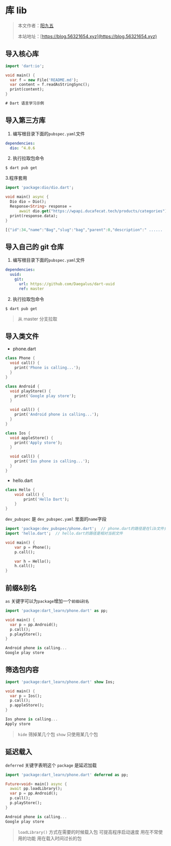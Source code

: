 # 库 lib

> 本文作者：[阳九五](https://github.com/CN-YoungYang)
>
> 本站地址：[https://blog.56321654.xyz](https://blog.56321654.xyz)

## 导入核心库
```dart
import 'dart:io';

void main() {
  var f = new File('README.md');
  var content = f.readAsStringSync();
  print(content);
}

# Dart 语言学习示例
```

## 导入第三方库
1. 编写根目录下面的`pubspec.yaml`文件
```yaml
dependencies:
  dio: ^4.0.6
```

2. 执行拉取包命令
```shell
$ dart pub get
```

3.程序套用
```dart
import 'package:dio/dio.dart';

void main() async {
  Dio dio = Dio();
  Response<String> response =
      await dio.get("https://wpapi.ducafecat.tech/products/categories");
  print(response.data);
}

[{"id":34,"name":"Bag","slug":"bag","parent":0,"description":" ......
```

## 导入自己的 git 仓库
1. 编写根目录下面的`pubspec.yaml`文件
```yaml
dependencies:
  uuid:
    git:
      url: https://github.com/Daegalus/dart-uuid
      ref: master
```

2. 执行拉取包命令
```shell
$ dart pub get
```
> 从 master 分支拉取

## 导入类文件
- phone.dart 
```dart
class Phone {
  void call() {
    print('Phone is calling...');
  }
}

class Android {
  void playStore() {
    print('Google play store');
  }

  void call() {
    print('Android phone is calling...');
  }
}

class Ios {
  void appleStore() {
    print('Apply store');
  }

  void call() {
    print('Ios phone is calling...');
  }
}
```

- hello.dart
```dart
class Hello {
    void call() {
        print('Hello Dart');
    }
}
```
`dev_pubspec` 是 `dev_pubspec.yaml` 里面的`name`字段 
```dart
import 'package:dev_pubspec/phone.dart';  // phone.dart的路径是在lib文件夹里面
import 'hello.dart';  // hello.dart的路径是相对当前文件

void main() {
    var p = Phone();
    p.call();

    var h = Hello();
    h.call();
}
```

## 前缀&别名
`as` 关键字可以为`package`增加一个`前缀&别名`
```dart
import 'package:dart_learn/phone.dart' as pp;

void main() {
  var p = pp.Android();
  p.call();
  p.playStore();
}

Android phone is calling...
Google play store
```

## 筛选包内容
```dart
import 'package:dart_learn/phone.dart' show Ios;

void main() {
  var p = Ios();
  p.call();
  p.appleStore();
}

Ios phone is calling...
Apply store
```
> `hide` 筛掉某几个包 `show` 只使用某几个包

## 延迟载入
`deferred` 关键字表明这个 `package` 是延迟加载
```dart
import 'package:dart_learn/phone.dart' deferred as pp;

Future<void> main() async {
  await pp.loadLibrary();
  var p = pp.Android();
  p.call();
  p.playStore();
}

Android phone is calling...
Google play store
```
> `loadLibrary()` 方式在需要的时候载入包 可提高程序启动速度 用在不常使用的功能 用在载入时间过长的包